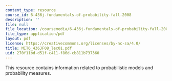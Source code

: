 ```yaml
---
content_type: resource
course_id: 6-436j-fundamentals-of-probability-fall-2008
description: ''
file: null
file_location: /coursemedia/6-436j-fundamentals-of-probability-fall-2008/270f11bdd51fc411f86dcb811b737360_MIT6_436JF08_lec01.pdf
file_type: application/pdf
layout: pdf
license: https://creativecommons.org/licenses/by-nc-sa/4.0/
title: MIT6_436JF08_lec01.pdf
uid: 270f11bd-d51f-c411-f86d-cb811b737360
---
```

This resource contains information related to probabilistic models and probability measures.